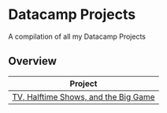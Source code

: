 # Datacamp Projects

A compilation of all my Datacamp Projects

## Overview

| Project                                                                                              |
| ---------------------------------------------------------------------------------------------------- |
| [TV, Halftime Shows, and the Big Game](./TV%2C%20Halftime%20Shows%2C%20and%20the%20Big%20Game) |